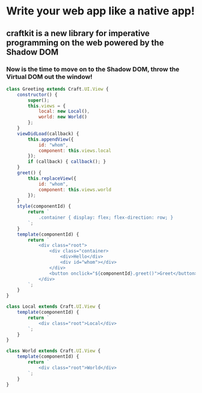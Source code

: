 
# Write your web app like a native app!

## craftkit is a new library for imperative programming on the web powered by the Shadow DOM

### Now is the time to move on to the Shadow DOM, throw the Virtual DOM out the window!

```js
class Greeting extends Craft.UI.View {
    constructor() {
        super();
        this.views = {
            local: new Local(),
            world: new World()
        };
    }
    viewDidLoad(callback) {
        this.appendView({
            id: "whom",
            component: this.views.local
        });
        if (callback) { callback(); }
    }
    greet() {
        this.replaceView({
            id: "whom",
            component: this.views.world
        });
    }
    style(componentId) {
        return `
            .container { display: flex; flex-direction: row; }
        `;
    }
    template(componentId) {
        return `
            <div class="root">
                <div class="container>
                    <div>Hello</div>
                    <div id="whom"></div>
                </div>
                <button onclick="${componentId}.greet()">Greet</button>
            </div>
        `;
    }
}

class Local extends Craft.UI.View {
    template(componentId) {
        return `
            <div class="root">Local</div>
        `;
    }
}

class World extends Craft.UI.View {
    template(componentId) {
        return `
            <div class="root">World</div>
        `;
    }
}
```
